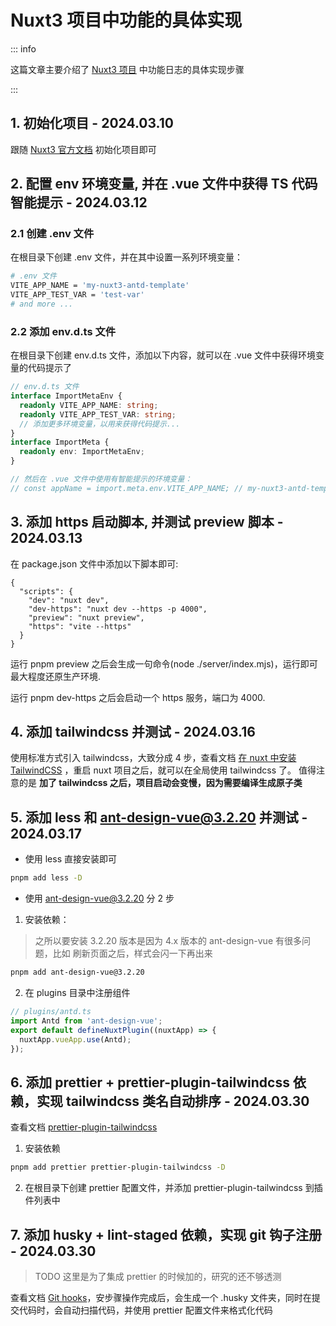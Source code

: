 # Nuxt3 项目中功能的具体实现

::: info
<span> </span>

这篇文章主要介绍了 [Nuxt3 项目](https://github.com/tgx1587900660/nuxt3-antd-template) 中功能日志的具体实现步骤

:::

## 1. 初始化项目 - 2024.03.10

跟随 [Nuxt3 官方文档](https://nuxt.com/docs/getting-started/installation) 初始化项目即可

## 2. 配置 env 环境变量, 并在 .vue 文件中获得 TS 代码智能提示 - 2024.03.12

### 2.1 创建 .env 文件

在根目录下创建 .env 文件，并在其中设置一系列环境变量：

```bash
# .env 文件
VITE_APP_NAME = 'my-nuxt3-antd-template'
VITE_APP_TEST_VAR = 'test-var'
# and more ...
```

### 2.2 添加 env.d.ts 文件

在根目录下创建 env.d.ts 文件，添加以下内容，就可以在 .vue 文件中获得环境变量的代码提示了

```ts
// env.d.ts 文件
interface ImportMetaEnv {
  readonly VITE_APP_NAME: string;
  readonly VITE_APP_TEST_VAR: string;
  // 添加更多环境变量，以用来获得代码提示...
}
interface ImportMeta {
  readonly env: ImportMetaEnv;
}

// 然后在 .vue 文件中使用有智能提示的环境变量：
// const appName = import.meta.env.VITE_APP_NAME; // my-nuxt3-antd-template
```

## 3. 添加 https 启动脚本, 并测试 preview 脚本 - 2024.03.13

在 package.json 文件中添加以下脚本即可:

```json{4,5}
{
  "scripts": {
    "dev": "nuxt dev",
    "dev-https": "nuxt dev --https -p 4000",
    "preview": "nuxt preview",
    "https": "vite --https"
  }
}
```

运行 pnpm preview 之后会生成一句命令(node ./server/index.mjs)，运行即可最大程度还原生产环境.

运行 pnpm dev-https 之后会启动一个 https 服务，端口为 4000.

## 4. 添加 tailwindcss 并测试 - 2024.03.16

使用标准方式引入 tailwindcss，大致分成 4 步，查看文档 [在 nuxt 中安装 TailwindCSS](https://tailwindcss.com/docs/guides/nuxtjshttps://tailwindcss.com/docs/guides/nuxtjs)
，重启 nuxt 项目之后，就可以在全局使用 tailwindcss 了。
值得注意的是 **加了 tailwindcss 之后，项目启动会变慢，因为需要编译生成原子类**

## 5. 添加 less 和 ant-design-vue@3.2.20 并测试 - 2024.03.17

- 使用 less 直接安装即可

```bash
pnpm add less -D
```

- 使用 ant-design-vue@3.2.20 分 2 步

1. 安装依赖：

> 之所以要安装 3.2.20 版本是因为 4.x 版本的 ant-design-vue 有很多问题，比如 刷新页面之后，样式会闪一下再出来

```bash
pnpm add ant-design-vue@3.2.20
```

2. 在 plugins 目录中注册组件

```ts
// plugins/antd.ts
import Antd from 'ant-design-vue';
export default defineNuxtPlugin((nuxtApp) => {
  nuxtApp.vueApp.use(Antd);
});
```

## 6. 添加 prettier + prettier-plugin-tailwindcss 依赖，实现 tailwindcss 类名自动排序 - 2024.03.30

查看文档 [prettier-plugin-tailwindcss](https://github.com/tailwindlabs/prettier-plugin-tailwindcss?tab=readme-ov-file)

1. 安装依赖

```bash
pnpm add prettier prettier-plugin-tailwindcss -D
```

2. 在根目录下创建 prettier 配置文件，并添加 prettier-plugin-tailwindcss 到插件列表中

## 7. 添加 husky + lint-staged 依赖，实现 git 钩子注册 - 2024.03.30

> TODO 这里是为了集成 prettier 的时候加的，研究的还不够透测

查看文档 [Git hooks](https://prettier.io/docs/en/install.html#git-hooks)，安步骤操作完成后，会生成一个 .husky 文件夹，同时在提交代码时，会自动扫描代码，并使用 prettier 配置文件来格式化代码
